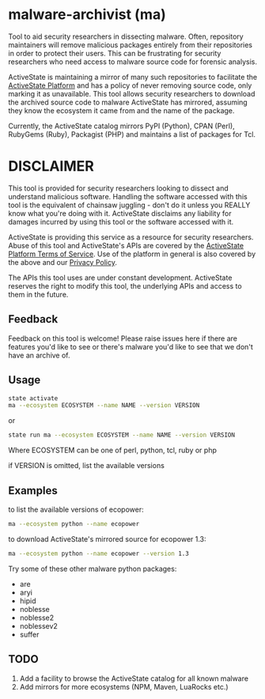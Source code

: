 # malware-archivist (ma)
Tool to aid security researchers in dissecting malware.  Often,
repository maintainers will remove malicious packages entirely from their
repositories in order to protect their users.  This can be frustrating
for security researchers who need access to malware source code for
forensic analysis.

ActiveState is maintaining a mirror of many such repositories to
facilitate the [ActiveState Platform](https://platform.activestate.com/)
and has a policy of never removing source code, only marking it as
unavailable.  This tool allows security researchers to download the
archived source code to malware ActiveState has mirrored, assuming they
know the ecosystem it came from and the name of the package.

Currently, the ActiveState catalog mirrors PyPI (Python), CPAN (Perl),
RubyGems (Ruby), Packagist (PHP) and maintains a list of packages for Tcl.

# DISCLAIMER
This tool is provided for security researchers looking to dissect and
understand malicious software.  Handling the software accessed with
this tool is the equivalent of chainsaw juggling - don't do it unless
you REALLY know what you're doing with it.  ActiveState disclaims any
liability for damages incurred by using this tool or the software accessed
with it.

ActiveState is providing this service as a resource for
security researchers.  Abuse of this tool and ActiveState's
APIs are covered by the [ActiveState Platform Terms of
Service](https://www.activestate.com/support/platform-terms-of-service/).
Use of the platform in general is also covered by the above and our
[Privacy Policy](https://www.activestate.com/company/privacy-policy/).

The APIs this tool uses are under constant development.  ActiveState
reserves the right to modify this tool, the underlying APIs and access
to them in the future.

## Feedback
Feedback on this tool is welcome!  Please raise issues here if there are
features you'd like to see or there's malware you'd like to see that we
don't have an archive of.

## Usage

```bash
state activate
ma --ecosystem ECOSYSTEM --name NAME --version VERSION
```
or
```bash
state run ma --ecosystem ECOSYSTEM --name NAME --version VERSION
```
Where ECOSYSTEM can be one of perl, python, tcl, ruby or php

if VERSION is omitted, list the available versions

## Examples

to list the available versions of ecopower:
```bash
ma --ecosystem python --name ecopower
```

to download ActiveState's mirrored source for ecopower 1.3:
```bash
ma --ecosystem python --name ecopower --version 1.3
```

Try some of these other malware python packages:
* are
* aryi
* hipid
* noblesse
* noblesse2
* noblessev2
* suffer

## TODO
1. Add a facility to browse the ActiveState catalog for all known malware
2. Add mirrors for more ecosystems (NPM, Maven, LuaRocks etc.)
